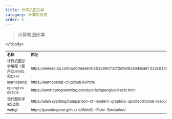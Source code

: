 ```yaml
---
title: 计算机图形学
category: 计算机视觉
order: 4
---
```


> 计算机图形学
<table width="1033" style="font-size: 0.8em;">
	<tbody>
		<tr>
			<td>
				<strong>
					名称
				</strong>
			</td>
			<td>
				<strong>
					网址
				</strong>
			</td>
		</tr>
		<tr>
			<td>
				计算机图形学编程（使用OpenGL和C++）
			</td>
			<td>
				https://weread.qq.com/web/reader/0853289071df2dfe085a04aka87322c014a87ff679a21ea
			</td>
		</tr>
		<tr>
			<td>
				learnopengl
			</td>
			<td>
				https://learnopengl-cn.github.io/intro/
			</td>
		</tr>
		<tr>
			<td>
				opengl vs directx
			</td>
			<td>
				https://www.cprogramming.com/tutorial/openglvsdirectx.html
			</td>
		</tr>
		<tr>
			<td>
				现代图形学api比较
			</td>
			<td>
				https://alain.xyz/blog/comparison-of-modern-graphics-apis#additional-resources
			</td>
		</tr>
		<tr>
			<td>
				webgl
			</td>
			<td>
				https://paveldogreat.github.io/WebGL-Fluid-Simulation/
			</td>
		</tr>
		
	</tbody>
</table>


